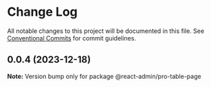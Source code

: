 # Change Log

All notable changes to this project will be documented in this file. See [Conventional Commits](https://conventionalcommits.org) for commit guidelines.

## 0.0.4 (2023-12-18)

**Note:** Version bump only for package @react-admin/pro-table-page
